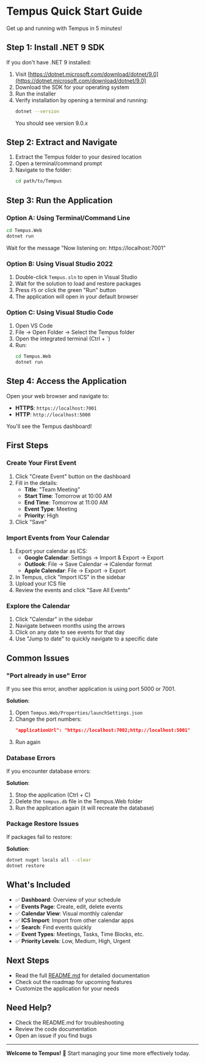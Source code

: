 # Tempus Quick Start Guide

Get up and running with Tempus in 5 minutes!

## Step 1: Install .NET 9 SDK

If you don't have .NET 9 installed:

1. Visit [https://dotnet.microsoft.com/download/dotnet/9.0](https://dotnet.microsoft.com/download/dotnet/9.0)
2. Download the SDK for your operating system
3. Run the installer
4. Verify installation by opening a terminal and running:
   ```bash
   dotnet --version
   ```
   You should see version 9.0.x

## Step 2: Extract and Navigate

1. Extract the Tempus folder to your desired location
2. Open a terminal/command prompt
3. Navigate to the folder:
   ```bash
   cd path/to/Tempus
   ```

## Step 3: Run the Application

### Option A: Using Terminal/Command Line

```bash
cd Tempus.Web
dotnet run
```

Wait for the message "Now listening on: https://localhost:7001"

### Option B: Using Visual Studio 2022

1. Double-click `Tempus.sln` to open in Visual Studio
2. Wait for the solution to load and restore packages
3. Press `F5` or click the green "Run" button
4. The application will open in your default browser

### Option C: Using Visual Studio Code

1. Open VS Code
2. File → Open Folder → Select the Tempus folder
3. Open the integrated terminal (Ctrl + `)
4. Run:
   ```bash
   cd Tempus.Web
   dotnet run
   ```

## Step 4: Access the Application

Open your web browser and navigate to:
- **HTTPS**: `https://localhost:7001`
- **HTTP**: `http://localhost:5000`

You'll see the Tempus dashboard!

## First Steps

### Create Your First Event

1. Click "Create Event" button on the dashboard
2. Fill in the details:
   - **Title**: "Team Meeting"
   - **Start Time**: Tomorrow at 10:00 AM
   - **End Time**: Tomorrow at 11:00 AM
   - **Event Type**: Meeting
   - **Priority**: High
3. Click "Save"

### Import Events from Your Calendar

1. Export your calendar as ICS:
   - **Google Calendar**: Settings → Import & Export → Export
   - **Outlook**: File → Save Calendar → iCalendar format
   - **Apple Calendar**: File → Export → Export
2. In Tempus, click "Import ICS" in the sidebar
3. Upload your ICS file
4. Review the events and click "Save All Events"

### Explore the Calendar

1. Click "Calendar" in the sidebar
2. Navigate between months using the arrows
3. Click on any date to see events for that day
4. Use "Jump to date" to quickly navigate to a specific date

## Common Issues

### "Port already in use" Error

If you see this error, another application is using port 5000 or 7001.

**Solution**:
1. Open `Tempus.Web/Properties/launchSettings.json`
2. Change the port numbers:
   ```json
   "applicationUrl": "https://localhost:7002;http://localhost:5001"
   ```
3. Run again

### Database Errors

If you encounter database errors:

**Solution**:
1. Stop the application (Ctrl + C)
2. Delete the `tempus.db` file in the Tempus.Web folder
3. Run the application again (it will recreate the database)

### Package Restore Issues

If packages fail to restore:

**Solution**:
```bash
dotnet nuget locals all --clear
dotnet restore
```

## What's Included

- ✅ **Dashboard**: Overview of your schedule
- ✅ **Events Page**: Create, edit, delete events
- ✅ **Calendar View**: Visual monthly calendar
- ✅ **ICS Import**: Import from other calendar apps
- ✅ **Search**: Find events quickly
- ✅ **Event Types**: Meetings, Tasks, Time Blocks, etc.
- ✅ **Priority Levels**: Low, Medium, High, Urgent

## Next Steps

- Read the full [README.md](README.md) for detailed documentation
- Check out the roadmap for upcoming features
- Customize the application for your needs

## Need Help?

- Check the README.md for troubleshooting
- Review the code documentation
- Open an issue if you find bugs

---

**Welcome to Tempus!** 🎉 Start managing your time more effectively today.
